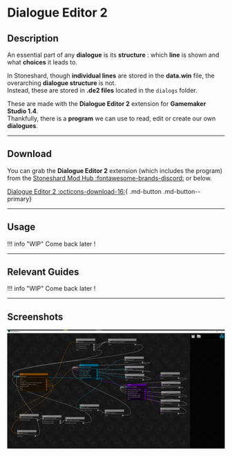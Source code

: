 # Dialogue Editor 2

## Description

An essential part of any **dialogue** is its **structure** : which **line** is shown and what **choices** it leads to.  

In Stoneshard, though **individual lines** are stored in the **data.win** file, the overarching **dialogue structure** is not.  
Instead, these are stored in **.de2 files** located in the `dialogs` folder.

These are made with the **Dialogue Editor 2** extension for **Gamemaker Studio 1.4**.  
Thankfully, there is a **program** we can use to read, edit or create our own **dialogues**.

---

## Download

You can grab the **Dialogue Editor 2** extension (which includes the program) from the [Stoneshard Mod Hub :fontawesome-brands-discord:](https://discord.gg/YxfRKYUuht) or below.

[Dialogue Editor 2 :octicons-download-16:](../downloads/DialogEditor2.0.zip){ .md-button .md-button--primary}

---

## Usage

!!! info "WIP"
    Come back later !

---

## Relevant Guides

!!! info "WIP"
    Come back later !

---

## Screenshots

![Dialogue Editor 2](../img/screenshots/dialogeditor2.png "An example dialogue")
